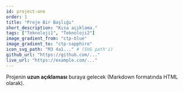 ```yaml
---
id: project-one
order: 1
title: "Proje Bir Başlığı"
short_description: "Kısa açıklama."
tags: ["Teknoloji1", "Teknoloji2"]
image_gradient_from: "ctp-blue"
image_gradient_to: "ctp-sapphire"
icon_svg_path: "M3 4a1..." # (SVG path'i)
github_url: "https://github.com/..."
live_url: "https://example.com/..."
---
```

Projenin **uzun açıklaması** buraya gelecek (Markdown formatında HTML olarak).